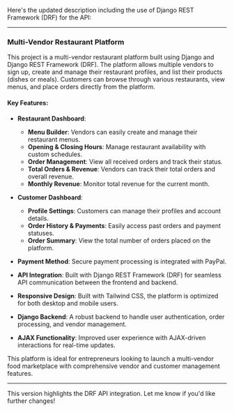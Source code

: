 Here's the updated description including the use of Django REST Framework (DRF) for the API:

---

### Multi-Vendor Restaurant Platform

This project is a multi-vendor restaurant platform built using Django and Django REST Framework (DRF). The platform allows multiple vendors to sign up, create and manage their restaurant profiles, and list their products (dishes or meals). Customers can browse through various restaurants, view menus, and place orders directly from the platform.

#### Key Features:

- **Restaurant Dashboard**:  
  - **Menu Builder**: Vendors can easily create and manage their restaurant menus.
  - **Opening & Closing Hours**: Manage restaurant availability with custom schedules.
  - **Order Management**: View all received orders and track their status.
  - **Total Orders & Revenue**: Vendors can track their total orders and overall revenue.
  - **Monthly Revenue**: Monitor total revenue for the current month.

- **Customer Dashboard**:  
  - **Profile Settings**: Customers can manage their profiles and account details.
  - **Order History & Payments**: Easily access past orders and payment statuses.
  - **Order Summary**: View the total number of orders placed on the platform.

- **Payment Method**: Secure payment processing is integrated with PayPal.

- **API Integration**: Built with Django REST Framework (DRF) for seamless API communication between the frontend and backend.

- **Responsive Design**: Built with Tailwind CSS, the platform is optimized for both desktop and mobile users.

- **Django Backend**: A robust backend to handle user authentication, order processing, and vendor management.

- **AJAX Functionality**: Improved user experience with AJAX-driven interactions for real-time updates.

This platform is ideal for entrepreneurs looking to launch a multi-vendor food marketplace with comprehensive vendor and customer management features.

---

This version highlights the DRF API integration. Let me know if you'd like further changes!
